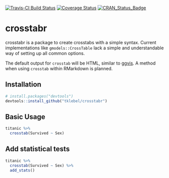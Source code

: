 [![Travis-CI Build Status](https://travis-ci.org/tklebel/crosstabr.svg?branch=master)](https://travis-ci.org/tklebel/crosstabr)
[![Coverage Status](https://img.shields.io/codecov/c/github/tklebel/crosstabr/master.svg)](https://codecov.io/github/tklebel/crosstabr?branch=master)
[![CRAN_Status_Badge](http://www.r-pkg.org/badges/version/crosstabr)](https://cran.r-project.org/package=crosstabr)

# crosstabr
crosstabr is a package to create crosstabs with a simple syntax. Current
implementations like `gmodels::CrossTable` lack a simple and understandable
way of setting up all common options.

The default output for `crosstab` will be HTML, similar to
[ggvis](https://github.com/rstudio/ggvis). A method
when using `crosstab` within RMarkdown is planned.

## Installation
```R
# install.packages("devtools")
devtools::install_github("tklebel/crosstabr")
```

## Basic Usage

```R
titanic %>% 
  crosstab(Survived ~ Sex)
```

## Add statistical tests

```R
titanic %>% 
  crosstab(Survived ~ Sex) %>% 
  add_stats()
```
